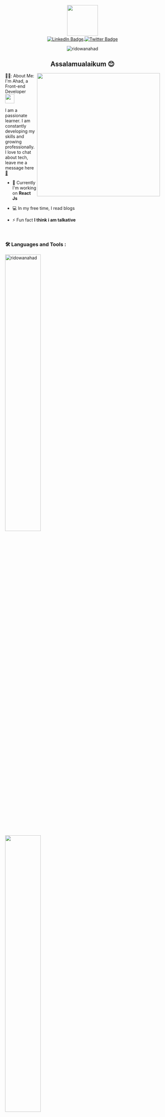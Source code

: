 <div id="header" align="center">
  <img src="https://media.giphy.com/media/lP8xu5t2DLGG045H8F/giphy.gif" width="100"/>
</div>

<div id="badges" align="center">
  <a href="https://www.linkedin.com/in/ridowan-ahad-b3301a169/">
    <img align="center" src="https://img.shields.io/badge/LinkedIn-blue?style=for-the-badge&logo=linkedin&logoColor=white" alt="LinkedIn Badge"/>
  </a>
  
  <a href="https://www.facebook.com/RidowanAhad6">
    <img align="center" src="https://img.shields.io/badge/Facebook-blue?style=for-the-badge&logo=facebook&logoColor=white" alt="Twitter Badge"/>
  </a>
</div>

<p align="center" padding="5px"> <img src="https://komarev.com/ghpvc/?username=ridowanahad&label=Profile%20views&color=0e75b6&style=flat" alt="ridowanahad" /> </p>

<h2 align="center"> Assalamualaikum 😊 </h2>






  <img align="right" src="https://media4.giphy.com/media/v1.Y2lkPTc5MGI3NjExNzhjZDk2ZGFlNjI4N2ViOTA0OGI0MTNhYzZlOTk2NmVjZTUyYzZiNCZjdD1z/HwBlFQZFcAoUcPHZdX/giphy.gif" width="400" height="400"/>
  
 <!-- programmer photo //https://media.giphy.com/media/dWesBcTLavkZuG35MI/giphy.gif 
 https://media3.giphy.com/media/eg4q8ka6zQuQ2qgKwe/giphy.gif?cid=ecf05e47nfexmj46f164zi1egw3x2q597iphg34ptd9yvqi3&rid=giphy.gif&ct=s-->

<div align="left">
👨‍💻: About Me:
</div>

<div align="left">
I'm Ahad, a Front-end Developer <img src="https://media.giphy.com/media/WUlplcMpOCEmTGBtBW/giphy.gif" width="30"> <p align="left">  I am a passionate learner. I am constantly developing my skills and growing professionally. I love to chat about tech, leave me a <br /> message here <a href="https://mail.google.com/mail/u/0/?tab=rm&ogbl#inbox?compose=GTvVlcSMVxkmHjbVtGthHPdwrZJCPJvFQjJqQFvsCWljpdwkWncpzPFhVwWzgkRrwNhrtKZwLmvjx" target="_blank"> 📧</a></p>

- 🔭 Currently I'm working on **React Js**

- 💻 In my free time, I read blogs

- ⚡ Fun fact **I think i am talkative**

  </div>

<br />

<h3 align="left"> 🛠️ Languages and Tools : </h3>

<p align="left" ><img width="48%" src="https://github-readme-stats.vercel.app/api/top-langs?username=ridowanahad&show_icons=true&locale=en&layout=compact&theme=tokyonight" alt="ridowanahad" /></p>

  
<p align="left"><img width="48%" src="https://github-readme-streak-stats.herokuapp.com/?user=ridowanahad&theme=tokyonight" />
</p>



###

<div>

  <img src="https://img.shields.io/badge/javascript-%23323330.svg?style=for-the-badge&logo=javascript&logoColor=%23F7DF1E" height="25"/>
  <img src="https://img.shields.io/badge/React-20232A?style=for-the-badge&logo=react&logoColor=61DAFB" height="25">
  <img src="https://img.shields.io/badge/mysql-%2300f.svg?style=for-the-badge&logo=mysql&logoColor=white" height="25"/>
  <img src="https://img.shields.io/badge/html-%2300f.svg?style=for-the-badge&logo=html&logoColor=green" height="25"/>
  <img src="https://img.shields.io/badge/css-%2300f.svg?style=for-the-badge&logo=css&logoColor=green" height="25"/>

  
  
  
</div>
